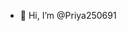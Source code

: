- 👋 Hi, I’m @Priya250691

<!---
Priya250691/Priya250691 is a ✨ special ✨ repository because its `README.md` (this file) appears on your GitHub profile.
You can click the Preview link to take a look at your changes.
--->

